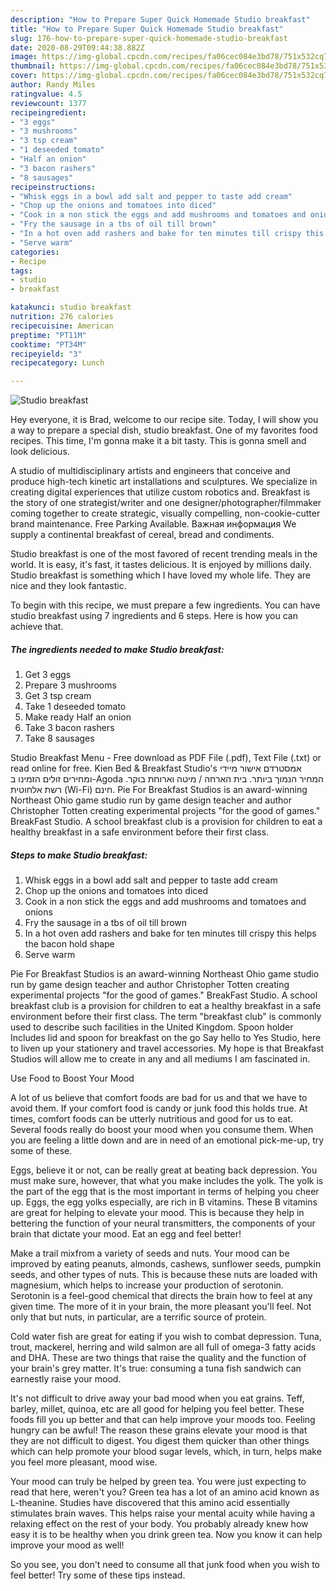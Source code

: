 ```yaml
---
description: "How to Prepare Super Quick Homemade Studio breakfast"
title: "How to Prepare Super Quick Homemade Studio breakfast"
slug: 176-how-to-prepare-super-quick-homemade-studio-breakfast
date: 2020-08-29T09:44:38.882Z
image: https://img-global.cpcdn.com/recipes/fa06cec084e3bd78/751x532cq70/studio-breakfast-recipe-main-photo.jpg
thumbnail: https://img-global.cpcdn.com/recipes/fa06cec084e3bd78/751x532cq70/studio-breakfast-recipe-main-photo.jpg
cover: https://img-global.cpcdn.com/recipes/fa06cec084e3bd78/751x532cq70/studio-breakfast-recipe-main-photo.jpg
author: Randy Miles
ratingvalue: 4.5
reviewcount: 1377
recipeingredient:
- "3 eggs"
- "3 mushrooms"
- "3 tsp cream"
- "1 deseeded tomato"
- "Half an onion"
- "3 bacon rashers"
- "8 sausages"
recipeinstructions:
- "Whisk eggs in a bowl add salt and pepper to taste add cream"
- "Chop up the onions and tomatoes into diced"
- "Cook in a non stick the eggs and add mushrooms and tomatoes and onions"
- "Fry the sausage in a tbs of oil till brown"
- "In a hot oven add rashers and bake for ten minutes till crispy this helps the bacon hold shape"
- "Serve warm"
categories:
- Recipe
tags:
- studio
- breakfast

katakunci: studio breakfast 
nutrition: 276 calories
recipecuisine: American
preptime: "PT11M"
cooktime: "PT34M"
recipeyield: "3"
recipecategory: Lunch

---
```



![Studio breakfast](https://img-global.cpcdn.com/recipes/fa06cec084e3bd78/751x532cq70/studio-breakfast-recipe-main-photo.jpg)

Hey everyone, it is Brad, welcome to our recipe site. Today, I will show you a way to prepare a special dish, studio breakfast. One of my favorites food recipes. This time, I'm gonna make it a bit tasty. This is gonna smell and look delicious.

A studio of multidisciplinary artists and engineers that conceive and produce high-tech kinetic art installations and sculptures. We specialize in creating digital experiences that utilize custom robotics and. Breakfast is the story of one strategist/writer and one designer/photographer/filmmaker coming together to create strategic, visually compelling, non-cookie-cutter brand maintenance. Free Parking Available. Важная информация We supply a continental breakfast of cereal, bread and condiments.

Studio breakfast is one of the most favored of recent trending meals in the world. It is easy, it's fast, it tastes delicious. It is enjoyed by millions daily. Studio breakfast is something which I have loved my whole life. They are nice and they look fantastic.


To begin with this recipe, we must prepare a few ingredients. You can have studio breakfast using 7 ingredients and 6 steps. Here is how you can achieve that.

<!--inarticleads1-->

##### The ingredients needed to make Studio breakfast:

1. Get 3 eggs
1. Prepare 3 mushrooms
1. Get 3 tsp cream
1. Take 1 deseeded tomato
1. Make ready Half an onion
1. Take 3 bacon rashers
1. Take 8 sausages


Studio Breakfast Menu - Free download as PDF File (.pdf), Text File (.txt) or read online for free. Kien Bed &amp; Breakfast Studio&#39;s אמסטרדם אישור מיידי ומחירים זולים הזמינו ב-Agoda המחיר הנמוך ביותר. בית הארחה / מיטה וארוחת בוקר. רשת אלחוטית (Wi-Fi) חינם. Pie For Breakfast Studios is an award-winning Northeast Ohio game studio run by game design teacher and author Christopher Totten creating experimental projects &#34;for the good of games.&#34; BreakFast Studio. A school breakfast club is a provision for children to eat a healthy breakfast in a safe environment before their first class. 

<!--inarticleads2-->

##### Steps to make Studio breakfast:

1. Whisk eggs in a bowl add salt and pepper to taste add cream
1. Chop up the onions and tomatoes into diced
1. Cook in a non stick the eggs and add mushrooms and tomatoes and onions
1. Fry the sausage in a tbs of oil till brown
1. In a hot oven add rashers and bake for ten minutes till crispy this helps the bacon hold shape
1. Serve warm


Pie For Breakfast Studios is an award-winning Northeast Ohio game studio run by game design teacher and author Christopher Totten creating experimental projects &#34;for the good of games.&#34; BreakFast Studio. A school breakfast club is a provision for children to eat a healthy breakfast in a safe environment before their first class. The term &#34;breakfast club&#34; is commonly used to describe such facilities in the United Kingdom. Spoon holder Includes lid and spoon for breakfast on the go Say hello to Yes Studio, here to liven up your stationery and travel accessories. My hope is that Breakfast Studios will allow me to create in any and all mediums I am fascinated in. 

Use Food to Boost Your Mood


A lot of us believe that comfort foods are bad for us and that we have to avoid them. If your comfort food is candy or junk food this holds true. At times, comfort foods can be utterly nutritious and good for us to eat. Several foods really do boost your mood when you consume them. When you are feeling a little down and are in need of an emotional pick-me-up, try some of these.

Eggs, believe it or not, can be really great at beating back depression. You must make sure, however, that what you make includes the yolk. The yolk is the part of the egg that is the most important in terms of helping you cheer up. Eggs, the egg yolks especially, are rich in B vitamins. These B vitamins are great for helping to elevate your mood. This is because they help in bettering the function of your neural transmitters, the components of your brain that dictate your mood. Eat an egg and feel better!

Make a trail mixfrom a variety of seeds and nuts. Your mood can be improved by eating peanuts, almonds, cashews, sunflower seeds, pumpkin seeds, and other types of nuts. This is because these nuts are loaded with magnesium, which helps to increase your production of serotonin. Serotonin is a feel-good chemical that directs the brain how to feel at any given time. The more of it in your brain, the more pleasant you'll feel. Not only that but nuts, in particular, are a terrific source of protein.

Cold water fish are great for eating if you wish to combat depression. Tuna, trout, mackerel, herring and wild salmon are all full of omega-3 fatty acids and DHA. These are two things that raise the quality and the function of your brain's grey matter. It's true: consuming a tuna fish sandwich can earnestly raise your mood. 

It's not difficult to drive away your bad mood when you eat grains. Teff, barley, millet, quinoa, etc are all good for helping you feel better. These foods fill you up better and that can help improve your moods too. Feeling hungry can be awful! The reason these grains elevate your mood is that they are not difficult to digest. You digest them quicker than other things which can help promote your blood sugar levels, which, in turn, helps make you feel more pleasant, mood wise.

Your mood can truly be helped by green tea. You were just expecting to read that here, weren't you? Green tea has a lot of an amino acid known as L-theanine. Studies have discovered that this amino acid essentially stimulates brain waves. This helps raise your mental acuity while having a relaxing effect on the rest of your body. You probably already knew how easy it is to be healthy when you drink green tea. Now you know it can help improve your mood as well!

So you see, you don't need to consume all that junk food when you wish to feel better! Try  some  of  these  tips  instead.

